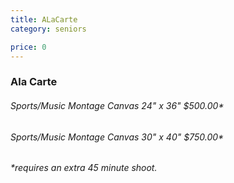 ```yaml
---
title: ALaCarte
category: seniors

price: 0
---
```


### Ala Carte 
###### Sports/Music Montage Canvas 24" x 36" $500.00*
###### Sports/Music Montage Canvas 30" x 40" $750.00*
###### *requires an extra 45 minute shoot.